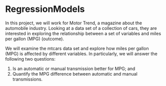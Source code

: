 # RegressionModels

In this project, we will work for Motor Trend, a magazine about the automobile industry. Looking at a data set of a collection of cars, they are interested in exploring the relationship between a set of variables and miles per gallon (MPG) (outcome).  

We will examine the mtcars data set and explore how miles per gallon (MPG) is affected by different variables. In particularly, we will answer the following two questions: 
1. Is an automatic or manual transmission better for MPG; and
2. Quantify the MPG difference between automatic and manual transmissions.
